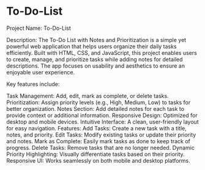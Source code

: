 # To-Do-List

Project Name: To-Do-List

Description:
The To-Do List with Notes and Prioritization is a simple yet powerful web application that helps users organize their daily tasks efficiently. Built with HTML, CSS, and JavaScript, this project enables users to create, manage, and prioritize tasks while adding notes for detailed descriptions. The app focuses on usability and aesthetics to ensure an enjoyable user experience.

Key features include:

Task Management: Add, edit, mark as complete, or delete tasks.
Prioritization: Assign priority levels (e.g., High, Medium, Low) to tasks for better organization.
Notes Section: Add detailed notes for each task to provide context or additional information.
Responsive Design: Optimized for desktop and mobile devices.
Intuitive Interface: A clean, user-friendly layout for easy navigation.
Features:
Add Tasks: Create a new task with a title, notes, and priority.
Edit Tasks: Modify existing tasks or update their priority and notes.
Mark as Complete: Easily mark tasks as done to keep track of progress.
Delete Tasks: Remove tasks that are no longer needed.
Dynamic Priority Highlighting: Visually differentiate tasks based on their priority.
Responsive UI: Works seamlessly on both mobile and desktop platforms.

